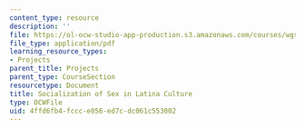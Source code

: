 ```yaml
---
content_type: resource
description: ''
file: https://ol-ocw-studio-app-production.s3.amazonaws.com/courses/wgs-s10-special-topics-in-women-gender-studies-seminar-latina-womens-voices-spring-2010/4ffd6fb4fccce056ed7cdc061c553002_MITWGS_S10S10_solitn.pdf
file_type: application/pdf
learning_resource_types:
- Projects
parent_title: Projects
parent_type: CourseSection
resourcetype: Document
title: Socialization of Sex in Latina Culture
type: OCWFile
uid: 4ffd6fb4-fccc-e056-ed7c-dc061c553002
---
```

